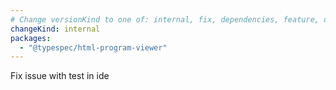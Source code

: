 ```yaml
---
# Change versionKind to one of: internal, fix, dependencies, feature, deprecation, breaking
changeKind: internal
packages:
  - "@typespec/html-program-viewer"
---
```


Fix issue with test in ide
